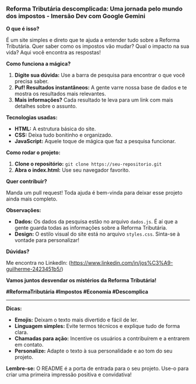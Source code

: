 ### Reforma Tributária descomplicada: Uma jornada pelo mundo dos impostos - Imersão Dev com Google Gemini

**O que é isso?**

É um site simples e direto que te ajuda a entender tudo sobre a Reforma Tributária. Quer saber como os impostos vão mudar? Qual o impacto na sua vida? Aqui você encontra as respostas!

**Como funciona a mágica?**

1. **Digite sua dúvida:** Use a barra de pesquisa para encontrar o que você precisa saber.
2. **Puf! Resultados instantâneos:** A gente varre nossa base de dados e te mostra os resultados mais relevantes.
3. **Mais informações?** Cada resultado te leva para um link com mais detalhes sobre o assunto.

**Tecnologias usadas:**

* **HTML:** A estrutura básica do site.
* **CSS:** Deixa tudo bonitinho e organizado.
* **JavaScript:** Aquele toque de mágica que faz a pesquisa funcionar.

**Como rodar o projeto:**

1. **Clone o repositório:** `git clone https://seu-repositorio.git`
2. **Abra o index.html:** Use seu navegador favorito.

**Quer contribuir?**

Manda um pull request! Toda ajuda é bem-vinda para deixar esse projeto ainda mais completo.

**Observações:**

* **Dados:** Os dados da pesquisa estão no arquivo `dados.js`. É aí que a gente guarda todas as informações sobre a Reforma Tributária.
* **Design:** O estilo visual do site está no arquivo `styles.css`. Sinta-se à vontade para personalizar!

**Dúvidas?**

Me encontra no LinkedIn: (https://www.linkedin.com/in/jos%C3%A9-guilherme-2423451b5/)

**Vamos juntos desvendar os mistérios da Reforma Tributária!**

**#ReformaTributária #Impostos #Economia #Descomplica**

---

**Dicas:**

* **Emojis:** Deixam o texto mais divertido e fácil de ler.
* **Linguagem simples:** Evite termos técnicos e explique tudo de forma clara.
* **Chamadas para ação:** Incentive os usuários a contribuírem e a entrarem em contato.
* **Personalize:** Adapte o texto à sua personalidade e ao tom do seu projeto.

**Lembre-se:** O README é a porta de entrada para o seu projeto. Use-o para criar uma primeira impressão positiva e convidativa!
